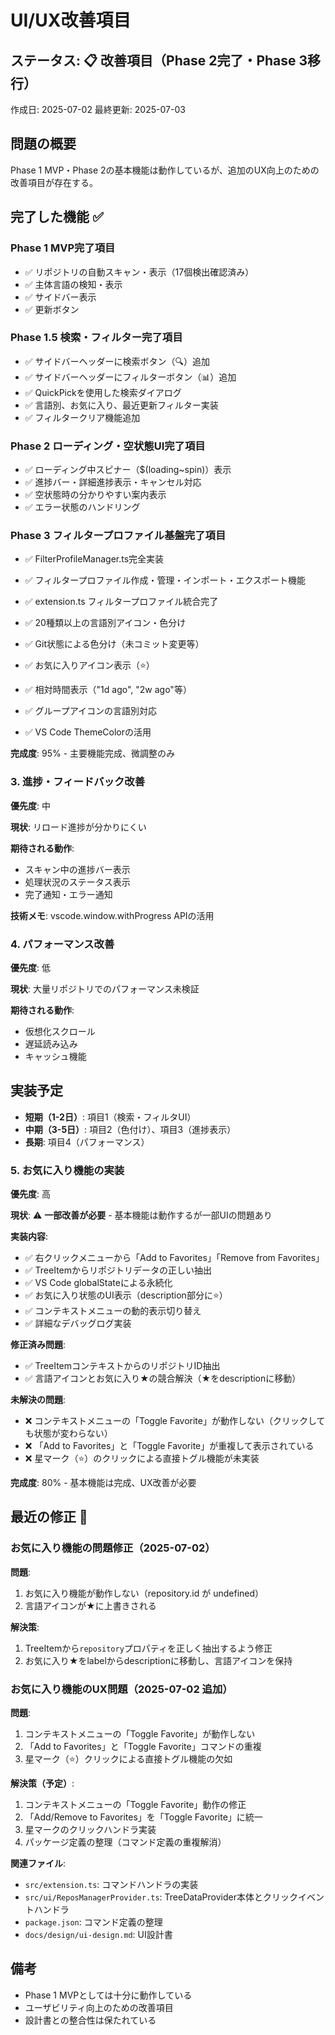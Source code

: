 # UI/UX改善項目

## ステータス: 📋 改善項目（Phase 2完了・Phase 3移行）

作成日: 2025-07-02
最終更新: 2025-07-03

## 問題の概要

Phase 1 MVP・Phase 2の基本機能は動作しているが、追加のUX向上のための改善項目が存在する。

## 完了した機能 ✅

### Phase 1 MVP完了項目
- ✅ リポジトリの自動スキャン・表示（17個検出確認済み）
- ✅ 主体言語の検知・表示
- ✅ サイドバー表示
- ✅ 更新ボタン

### Phase 1.5 検索・フィルター完了項目
- ✅ サイドバーヘッダーに検索ボタン（🔍）追加
- ✅ サイドバーヘッダーにフィルターボタン（📊）追加
- ✅ QuickPickを使用した検索ダイアログ
- ✅ 言語別、お気に入り、最近更新フィルター実装
- ✅ フィルタークリア機能追加

### Phase 2 ローディング・空状態UI完了項目
- ✅ ローディング中スピナー（$(loading~spin)）表示
- ✅ 進捗バー・詳細進捗表示・キャンセル対応
- ✅ 空状態時の分かりやすい案内表示
- ✅ エラー状態のハンドリング

### Phase 3 フィルタープロファイル基盤完了項目
- ✅ FilterProfileManager.ts完全実装
- ✅ フィルタープロファイル作成・管理・インポート・エクスポート機能
- ✅ extension.ts フィルタープロファイル統合完了

- ✅ 20種類以上の言語別アイコン・色分け
- ✅ Git状態による色分け（未コミット変更等）
- ✅ お気に入りアイコン表示（⭐）
- ✅ 相対時間表示（"1d ago", "2w ago"等）
- ✅ グループアイコンの言語別対応
- ✅ VS Code ThemeColorの活用

**完成度**: 95% - 主要機能完成、微調整のみ

### 3. 進捗・フィードバック改善

**優先度**: 中

**現状**: リロード進捗が分かりにくい

**期待される動作**:

- スキャン中の進捗バー表示
- 処理状況のステータス表示
- 完了通知・エラー通知

**技術メモ**: vscode.window.withProgress APIの活用

### 4. パフォーマンス改善

**優先度**: 低

**現状**: 大量リポジトリでのパフォーマンス未検証

**期待される動作**:

- 仮想化スクロール
- 遅延読み込み
- キャッシュ機能

## 実装予定

- **短期（1-2日）**: 項目1（検索・フィルタUI）
- **中期（3-5日）**: 項目2（色付け）、項目3（進捗表示）
- **長期**: 項目4（パフォーマンス）

### 5. お気に入り機能の実装

**優先度**: 高

**現状**: ⚠️ **一部改善が必要** - 基本機能は動作するが一部UIの問題あり

**実装内容**:

- ✅ 右クリックメニューから「Add to Favorites」「Remove from Favorites」
- ✅ TreeItemからリポジトリデータの正しい抽出
- ✅ VS Code globalStateによる永続化
- ✅ お気に入り状態のUI表示（description部分に⭐）
- ✅ コンテキストメニューの動的表示切り替え
- ✅ 詳細なデバッグログ実装

**修正済み問題**:

- ✅ TreeItemコンテキストからのリポジトリID抽出
- ✅ 言語アイコンとお気に入り★の競合解決（★をdescriptionに移動）

**未解決の問題**:

- ❌ コンテキストメニューの「Toggle Favorite」が動作しない（クリックしても状態が変わらない）
- ❌ 「Add to Favorites」と「Toggle Favorite」が重複して表示されている
- ❌ 星マーク（⭐）のクリックによる直接トグル機能が未実装

**完成度**: 80% - 基本機能は完成、UX改善が必要

## 最近の修正 🔧

### お気に入り機能の問題修正（2025-07-02）

**問題**:

1. お気に入り機能が動作しない（repository.id が undefined）
2. 言語アイコンが★に上書きされる

**解決策**:

1. TreeItemから`repository`プロパティを正しく抽出するよう修正
2. お気に入り★をlabelからdescriptionに移動し、言語アイコンを保持

### お気に入り機能のUX問題（2025-07-02 追加）

**問題**:

1. コンテキストメニューの「Toggle Favorite」が動作しない
2. 「Add to Favorites」と「Toggle Favorite」コマンドの重複
3. 星マーク（⭐）クリックによる直接トグル機能の欠如

**解決策（予定）**:

1. コンテキストメニューの「Toggle Favorite」動作の修正
2. 「Add/Remove to Favorites」を「Toggle Favorite」に統一
3. 星マークのクリックハンドラ実装
4. パッケージ定義の整理（コマンド定義の重複解消）

**関連ファイル**:

- `src/extension.ts`: コマンドハンドラの実装
- `src/ui/ReposManagerProvider.ts`: TreeDataProvider本体とクリックイベントハンドラ
- `package.json`: コマンド定義の整理
- `docs/design/ui-design.md`: UI設計書

## 備考

- Phase 1 MVPとしては十分に動作している
- ユーザビリティ向上のための改善項目
- 設計書との整合性は保たれている
